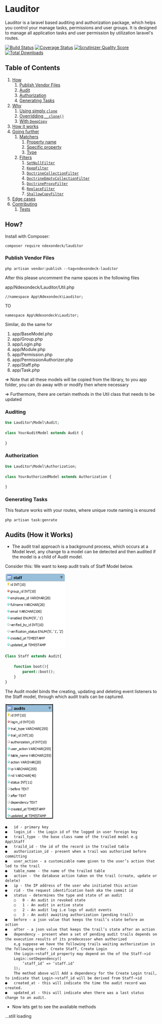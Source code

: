 # Lauditor

Lauditor is a laravel based auditing and authorization package, which helps you control your manage tasks, permissions and user groups. It is designed to manage all application tasks and user permission by utilization laravel's routes.

[![Build Status](https://travis-ci.org/myclabs/DeepCopy.png?branch=master)](https://travis-ci.org/myclabs/DeepCopy)
[![Coverage Status](https://coveralls.io/repos/myclabs/DeepCopy/badge.png?branch=master)](https://coveralls.io/r/myclabs/DeepCopy?branch=master)
[![Scrutinizer Quality Score](https://scrutinizer-ci.com/g/myclabs/DeepCopy/badges/quality-score.png?s=2747100c19b275f93a777e3297c6c12d1b68b934)](https://scrutinizer-ci.com/g/myclabs/DeepCopy/)
[![Total Downloads](https://poser.pugx.org/myclabs/deep-copy/downloads.svg)](https://packagist.org/packages/myclabs/deep-copy)


## Table of Contents

1. [How](#how)
    1. [Publish Vendor Files](#publish)
    1. [Audit](#audit)
    1. [Authorization](#authorization)
    1. [Generating Tasks](#task-generate)
1. [Why](#why)
    1. [Using simply `clone`](#using-simply-clone)
    1. [Overridding `__clone()`](#overridding-__clone)
    1. [With `DeepCopy`](#with-deepcopy)
1. [How it works](#how-it-works)
1. [Going further](#going-further)
    1. [Matchers](#matchers)
        1. [Property name](#property-name)
        1. [Specific property](#specific-property)
        1. [Type](#type)
    1. [Filters](#filters)
        1. [`SetNullFilter`](#setnullfilter-filter)
        1. [`KeepFilter`](#keepfilter-filter)
        1. [`DoctrineCollectionFilter`](#doctrinecollectionfilter-filter)
        1. [`DoctrineEmptyCollectionFilter`](#doctrineemptycollectionfilter-filter)
        1. [`DoctrineProxyFilter`](#doctrineproxyfilter-filter)
        1. [`ReplaceFilter`](#replacefilter-type-filter)
        1. [`ShallowCopyFilter`](#doctrinecollectionfilter-type-filter)
1. [Edge cases](#edge-cases)
1. [Contributing](#contributing)
    1. [Tests](#tests)


## How?

Install with Composer:

```
composer require ndexondeck/lauditor
```

### Publish Vendor Files

```
php artisan vendor:publish --tag=ndexondeck-lauditor
```

After this please uncomment the name spaces in the following files

app/Ndexondeck/Lauditor/Util.php
```
//namespace App\Ndexondeck\Lauditor;
```
TO
```
namespace App\Ndexondeck\Lauditor;
```

Similar, do the same for
1) app/BaseModel.php
1) app/Group.php
1) app/Login.php
1) app/Module.php
1) app/Permission.php
1) app/PermissionAuthorizer.php
1) app/Staff.php
1) app/Task.php

=> Note that all these models will be copied from the library, to you app folder, you can do away with or modify then where necessary

=> Furthermore, there are certain methods in the Util class that needs to be updated



### Auditing

```php
Use Lauditor\Model\Audit;

class YourAuditModel extends Audit {

}
```

### Authorization

```php
Use Lauditor\Model\Authorization;

class YourAuthorizedModel extends Authorization {

}
```

### Generating Tasks

This feature works with your routes, where unique route naming is ensured

`php artisan task:genrate`



## Audits (How it Works)

- The audit trail approach is a background process, which occurs at a Model level, any change to a model can be detected and then audited if the model is a child of Audit model.

Consider this: We want to keep audit trails of Staff Model below.

![staff_table](doc/staff.png)

```php
Class Staff extends Audit{

    function boot(){
        parent::boot();
    }
}
```
The Audit model binds the creating, updating and deleting event listeners to the Staff model, through which audit trails can be captured.

![audit_table](doc/audit.png)
```
●	id - primary key
●	login_id - the Login id of the logged in user foreign key
●	trail_type - the base class name of the trailed model e.g App\Staff
●	traild_id - the id of the record in the trailed table
●	authorization_id - present when a trail was authorized before committing
●	user_action - a customizable name given to the user’s action that led to the trail
●	table_name - the name of the trailed table
●	action - the database action taken on the trail (create, update or delete)
●	ip - the IP address of the user who initiated this action
●	rid - the request identification hash aka the commit id
●	status - determines the type and state of an audit
    ○	0 - An audit in revoked state
    ○	1 - An audit in active state
    ○	2 - An audit log i.e logs of audit events
    ○	3 - An audit awaiting authorization (pending trail)
●	before - a json value that keeps the trail’s state before an action
●	after - a json value that keeps the trail’s state after an action
●	dependency - present when a set of pending audit trails depends on the execution results of its predecessor when authorized
    e,g suppose we have the following trails waiting authorization in the following order. Create Staff, Create Login
    the Login->staff_id property may depend on the of the Staff->id
    Login::setDependency([
        ‘staff_id’ => ‘staff.id’ 
    ]);
    The method above will Add a dependency for the Create Login trail, to indicate that Login->staff_id will be derived from Staff->id
●	created_at - this will indicate the time the audit record was created.
●	updated_at - this will indicate when there was a last status change to an audit.
```

- Now lets get to see the available methods

...still loading